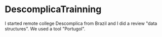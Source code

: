 # DescomplicaTrainning
I started remote college Descomplica from Brazil and I did a review "data structures". We used a tool "Portugol". 
